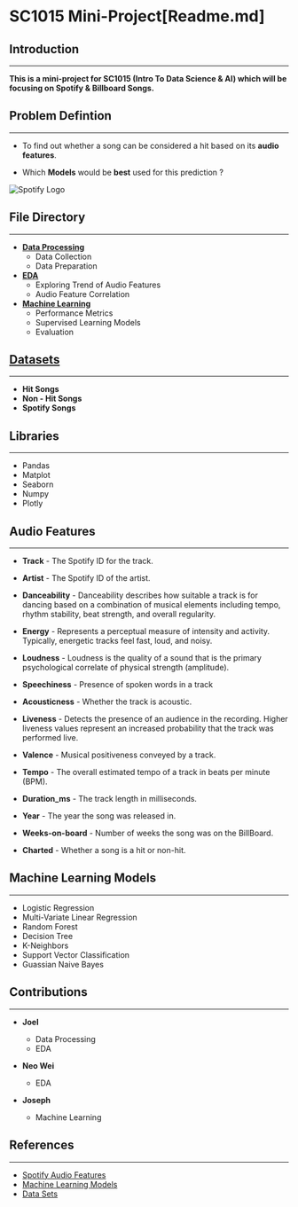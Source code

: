 # **SC1015 Mini-Project**[Readme.md]

## **Introduction**
---------
**This is a mini-project for SC1015 (Intro To Data Science & AI) which will be focusing on Spotify & Billboard
Songs.**  


## Problem Defintion 
--------------
* To find out whether a song can be considered a hit based on its **audio features**. 
 
* Which **Models** would be **best** used for this prediction ? 

![Spotify Logo](https://i.pinimg.com/originals/49/fd/2a/49fd2a48daacf595d3916bf21d4222c8.png)

## **File Directory**
--------
* [**Data Processing** ](https://github.com/joedav98/SC1015_SC18_SpotifyRepo/blob/main/spotify_data_preparation.ipynb "spotify_data_preparation.ipynb")
  * Data Collection 
  * Data Preparation
* [**EDA**](https://github.com/joedav98/SC1015_SC18_SpotifyRepo/blob/main/spotify_eda.ipynb "spotify_eda.ipynb")
  * Exploring Trend of Audio Features
  * Audio Feature Correlation
* [**Machine Learning**](https://github.com/joedav98/SC1015_SC18_SpotifyRepo/blob/main/spotify_machine_learning.ipynb"spotify_machine_learning.ipynb")
  * Performance Metrics
  * Supervised Learning Models
  * Evaluation


## [**Datasets**](https://github.com/joedav98/SC1015_SC18_SpotifyRepo/tree/main/data)
-----
* **Hit Songs**
* **Non - Hit Songs**
* **Spotify Songs**

## **Libraries**
--------
* Pandas
* Matplot
* Seaborn
* Numpy
* Plotly

## **Audio Features** 
----------
* **Track** - The Spotify ID for the track.
  
* **Artist** - The Spotify ID of the artist.
  
* **Danceability** - Danceability describes how suitable a track is for dancing based on a combination of musical elements including tempo, rhythm stability, beat strength, and overall regularity. 
  
* **Energy** - Represents a perceptual measure of intensity and activity. Typically, energetic tracks feel fast, loud, and noisy.
  
* **Loudness** - Loudness is the quality of a sound that is the primary psychological correlate of physical strength (amplitude). 
  
* **Speechiness** - Presence of spoken words in a track
  
* **Acousticness** - Whether the track is acoustic.
  
* **Liveness** - Detects the presence of an audience in the recording. Higher liveness values represent an increased probability that the track was performed live. 
  
* **Valence** - Musical positiveness conveyed by a track.
* **Tempo** - The overall estimated tempo of a track in beats per minute (BPM). 
  
* **Duration_ms** - The track length in milliseconds.
  
* **Year** - The year the song was released in. 
  
* **Weeks-on-board** - Number of weeks the song was on the BillBoard.
  
* **Charted** - Whether a song is a hit or non-hit.


## **Machine Learning Models**
---------------------
* Logistic Regression
* Multi-Variate Linear Regression
* Random Forest
* Decision Tree
* K-Neighbors
* Support Vector Classification
* Guassian Naive Bayes 

## **Contributions**
----------
* **Joel**
  * Data Processing
  * EDA
 
* **Neo Wei**
  * EDA
  
* **Joseph**
  * Machine Learning

## **References**
---------
* [Spotify Audio Features](https://developer.spotify.com/documentation/web-api/reference/#/operations/get-several-audio-features)
* [Machine Learning Models](https://scikit-learn.org/stable/)
* [Data Sets](https://www.kaggle.com/)


